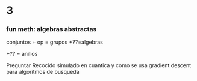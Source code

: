 # 3

### fun meth: algebras abstractas

conjuntos + op = grupos
+??=algebras

+?? = anillos


Preguntar Recocido simulado en cuantica y como se usa gradient descent para algoritmos de busqueda
